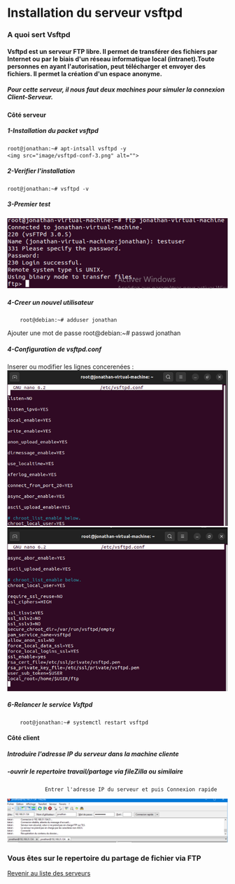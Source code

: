 # Installation du serveur vsftpd
### A quoi sert Vsftpd
#### Vsftpd est un serveur FTP libre. Il permet de transférer des fichiers par Internet ou par le biais d'un réseau informatique local (intranet).Toute personnes en ayant l'autorisation, peut télécharger et envoyer des fichiers. Il permet la création d'un espace anonyme.

##### Pour cette serveur, il nous faut deux machines pour simuler la connexion Client-Serveur.

#### Côté serveur
##### 1-Installation du packet vsftpd
    root@jonathan:~# apt-intsall vsftpd -y
    <img src="image/vsftpd-conf-3.png" alt="">
##### 2-Verifier l'installation
    root@jonathan:~# vsftpd -v
##### 3-Premier test
<img src="image/vsftpd-test-success.png" alt="">

##### 4-Creer un nouvel utilisateur
        root@debian:~# adduser jonathan
Ajouter une mot de passe
        root@debian:~# passwd jonathan
##### 4-Configuration de vsftpd.conf
Inserer ou modifier les lignes concerenées :
<img src="image/vsftpd-conf.png" alt="">
<img src="image/vsftpd-conf-1.png" alt="">
##### 6-Relancer le service Vsftpd
        root@jonathan:~# systemctl restart vsftpd
#### Côté client
#####  Introduire l'adresse IP du serveur dans la machine cliente
#####      -ouvrir le repertoire travail/partage via fileZilla ou similaire
                Entrer l'adresse IP du serveur et puis Connexion rapide
<img src="image/vsftpd.png" alt="">

### Vous êtes sur le repertoire du partage de fichier via FTP


<a href="https://github.com/Jonas4884/Reseau-et-systeme">Revenir au liste des serveurs</a>
